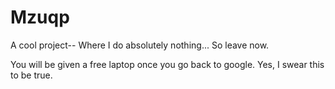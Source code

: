 # Mzuqp

A cool project-- Where I do absolutely nothing... So leave now. 

You will be given a free laptop once you go back to google. Yes, I swear this to be true.
